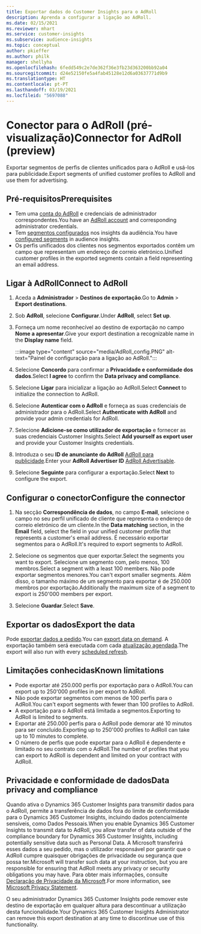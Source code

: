```yaml
---
title: Exportar dados do Customer Insights para o AdRoll
description: Aprenda a configurar a ligação ao AdRoll.
ms.date: 02/15/2021
ms.reviewer: mhart
ms.service: customer-insights
ms.subservice: audience-insights
ms.topic: conceptual
author: pkieffer
ms.author: philk
manager: shellyha
ms.openlocfilehash: 6fedd549c2e7de362f36e3fb23d363200bb92a04
ms.sourcegitcommit: d24e52150fe5a4fab45128e12d6a03637771d9b9
ms.translationtype: HT
ms.contentlocale: pt-PT
ms.lasthandoff: 03/19/2021
ms.locfileid: "5697088"
---
```

# <a name="connector-for-adroll-preview"></a><span data-ttu-id="e17cb-103">Conector para o AdRoll (pré-visualização)</span><span class="sxs-lookup"><span data-stu-id="e17cb-103">Connector for AdRoll (preview)</span></span>

<span data-ttu-id="e17cb-104">Exportar segmentos de perfis de clientes unificados para o AdRoll e usá-los para publicidade.</span><span class="sxs-lookup"><span data-stu-id="e17cb-104">Export segments of unified customer profiles to AdRoll and use them for advertising.</span></span> 

## <a name="prerequisites"></a><span data-ttu-id="e17cb-105">Pré-requisitos</span><span class="sxs-lookup"><span data-stu-id="e17cb-105">Prerequisites</span></span>

-   <span data-ttu-id="e17cb-106">Tem uma [conta do AdRoll](https://www.adroll.com/) e credenciais de administrador correspondentes.</span><span class="sxs-lookup"><span data-stu-id="e17cb-106">You have an [AdRoll account](https://www.adroll.com/) and corresponding administrator credentials.</span></span>
-   <span data-ttu-id="e17cb-107">Tem [segmentos configurados](segments.md) nos insights da audiência.</span><span class="sxs-lookup"><span data-stu-id="e17cb-107">You have [configured segments](segments.md) in audience insights.</span></span>
-   <span data-ttu-id="e17cb-108">Os perfis unificados dos clientes nos segmentos exportados contêm um campo que representam um endereço de correio eletrónico.</span><span class="sxs-lookup"><span data-stu-id="e17cb-108">Unified customer profiles in the exported segments contain a field representing an email address.</span></span>

## <a name="connect-to-adroll"></a><span data-ttu-id="e17cb-109">Ligar à AdRoll</span><span class="sxs-lookup"><span data-stu-id="e17cb-109">Connect to AdRoll</span></span>

1. <span data-ttu-id="e17cb-110">Aceda a **Administrador** > **Destinos de exportação**.</span><span class="sxs-lookup"><span data-stu-id="e17cb-110">Go to **Admin** > **Export destinations**.</span></span>

1. <span data-ttu-id="e17cb-111">Sob **AdRoll**, selecione **Configurar**.</span><span class="sxs-lookup"><span data-stu-id="e17cb-111">Under **AdRoll**, select **Set up**.</span></span>

1. <span data-ttu-id="e17cb-112">Forneça um nome reconhecível ao destino de exportação no campo **Nome a apresentar**.</span><span class="sxs-lookup"><span data-stu-id="e17cb-112">Give your export destination a recognizable name in the **Display name** field.</span></span>

   :::image type="content" source="media/AdRoll_config.PNG" alt-text="Painel de configuração para a ligação ao AdRoll.":::

1. <span data-ttu-id="e17cb-114">Selecione **Concordo** para confirmar a **Privacidade e conformidade dos dados**.</span><span class="sxs-lookup"><span data-stu-id="e17cb-114">Select **I agree** to confirm the **Data privacy and compliance**.</span></span>

1. <span data-ttu-id="e17cb-115">Selecione **Ligar** para inicializar a ligação ao AdRoll.</span><span class="sxs-lookup"><span data-stu-id="e17cb-115">Select **Connect** to initialize the connection to AdRoll.</span></span>

1. <span data-ttu-id="e17cb-116">Selecione **Autenticar com o AdRoll** e forneça as suas credenciais de administrador para o AdRoll.</span><span class="sxs-lookup"><span data-stu-id="e17cb-116">Select **Authenticate with AdRoll** and provide your admin credentials for AdRoll.</span></span> 

1. <span data-ttu-id="e17cb-117">Selecione **Adicione-se como utilizador de exportação** e fornecer as suas credenciais Customer Insights.</span><span class="sxs-lookup"><span data-stu-id="e17cb-117">Select **Add yourself as export user** and provide your Customer Insights credentials.</span></span>

1. <span data-ttu-id="e17cb-118">Introduza o seu **ID de anunciante do AdRoll** [AdRoll para publicidade](https://help.adroll.com/hc/en-us/articles/212011838-Advertiser-Profiles).</span><span class="sxs-lookup"><span data-stu-id="e17cb-118">Enter your **AdRoll Advertiser ID** [AdRoll Advertisable](https://help.adroll.com/hc/en-us/articles/212011838-Advertiser-Profiles).</span></span>

1. <span data-ttu-id="e17cb-119">Selecione **Seguinte** para configurar a exportação.</span><span class="sxs-lookup"><span data-stu-id="e17cb-119">Select **Next** to configure the export.</span></span>

## <a name="configure-the-connector"></a><span data-ttu-id="e17cb-120">Configurar o conector</span><span class="sxs-lookup"><span data-stu-id="e17cb-120">Configure the connector</span></span>

1. <span data-ttu-id="e17cb-121">Na secção **Correspondência de dados**, no campo **E-mail**, selecione o campo no seu perfil unificado de cliente que representa o endereço de correio eletrónico de um cliente.</span><span class="sxs-lookup"><span data-stu-id="e17cb-121">In the **Data matching** section, in the **Email** field, select the field in your unified customer profile that represents a customer's email address.</span></span> <span data-ttu-id="e17cb-122">É necessário exportar segmentos para o AdRoll.</span><span class="sxs-lookup"><span data-stu-id="e17cb-122">It's required to export segments to AdRoll.</span></span>

1. <span data-ttu-id="e17cb-123">Selecione os segmentos que quer exportar.</span><span class="sxs-lookup"><span data-stu-id="e17cb-123">Select the segments you want to export.</span></span> <span data-ttu-id="e17cb-124">Selecione um segmento com, pelo menos, 100 membros.</span><span class="sxs-lookup"><span data-stu-id="e17cb-124">Select a segment with a least 100 members.</span></span> <span data-ttu-id="e17cb-125">Não pode exportar segmentos menores.</span><span class="sxs-lookup"><span data-stu-id="e17cb-125">You can't export smaller segments.</span></span> <span data-ttu-id="e17cb-126">Além disso, o tamanho máximo de um segmento para exportar é de 250.000 membros por exportação.</span><span class="sxs-lookup"><span data-stu-id="e17cb-126">Additionally the maximum size of a segment to export is 250'000 members per export.</span></span> 

1. <span data-ttu-id="e17cb-127">Selecione **Guardar**.</span><span class="sxs-lookup"><span data-stu-id="e17cb-127">Select **Save**.</span></span>

## <a name="export-the-data"></a><span data-ttu-id="e17cb-128">Exportar os dados</span><span class="sxs-lookup"><span data-stu-id="e17cb-128">Export the data</span></span>

<span data-ttu-id="e17cb-129">Pode [exportar dados a pedido](export-destinations.md).</span><span class="sxs-lookup"><span data-stu-id="e17cb-129">You can [export data on demand](export-destinations.md).</span></span> <span data-ttu-id="e17cb-130">A exportação também será executada com cada [atualização agendada](system.md#schedule-tab).</span><span class="sxs-lookup"><span data-stu-id="e17cb-130">The export will also run with every [scheduled refresh](system.md#schedule-tab).</span></span>

## <a name="known-limitations"></a><span data-ttu-id="e17cb-131">Limitações conhecidas</span><span class="sxs-lookup"><span data-stu-id="e17cb-131">Known limitations</span></span>

- <span data-ttu-id="e17cb-132">Pode exportar até 250.000 perfis por exportação para o AdRoll.</span><span class="sxs-lookup"><span data-stu-id="e17cb-132">You can export up to 250'000 profiles in per export to AdRoll.</span></span>
- <span data-ttu-id="e17cb-133">Não pode exportar segmentos com menos de 100 perfis para o AdRoll.</span><span class="sxs-lookup"><span data-stu-id="e17cb-133">You can't export segments with fewer than 100 profiles to AdRoll.</span></span> 
- <span data-ttu-id="e17cb-134">A exportação para o AdRoll está limitada a segmentos.</span><span class="sxs-lookup"><span data-stu-id="e17cb-134">Exporting to AdRoll is limited to segments.</span></span>
- <span data-ttu-id="e17cb-135">Exportar até 250.000 perfis para o AdRoll pode demorar até 10 minutos para ser concluído.</span><span class="sxs-lookup"><span data-stu-id="e17cb-135">Exporting up to 250'000 profiles to AdRoll can take up to 10 minutes to complete.</span></span> 
- <span data-ttu-id="e17cb-136">O número de perfis que pode exportar para o AdRoll é dependente e limitado no seu contrato com o AdRoll.</span><span class="sxs-lookup"><span data-stu-id="e17cb-136">The number of profiles that you can export to AdRoll is dependent and limited on your contract with AdRoll.</span></span>

## <a name="data-privacy-and-compliance"></a><span data-ttu-id="e17cb-137">Privacidade e conformidade de dados</span><span class="sxs-lookup"><span data-stu-id="e17cb-137">Data privacy and compliance</span></span>

<span data-ttu-id="e17cb-138">Quando ativa o Dynamics 365 Customer Insights para transmitir dados para o AdRoll, permite a transferência de dados fora do limite de conformidade para o Dynamics 365 Customer Insights, incluindo dados potencialmente sensíveis, como Dados Pessoais.</span><span class="sxs-lookup"><span data-stu-id="e17cb-138">When you enable Dynamics 365 Customer Insights to transmit data to AdRoll, you allow transfer of data outside of the compliance boundary for Dynamics 365 Customer Insights, including potentially sensitive data such as Personal Data.</span></span> <span data-ttu-id="e17cb-139">A Microsoft transferirá esses dados a seu pedido, mas o utilizador responsável por garantir que o AdRoll cumpre quaisquer obrigações de privacidade ou segurança que possa ter.</span><span class="sxs-lookup"><span data-stu-id="e17cb-139">Microsoft will transfer such data at your instruction, but you are responsible for ensuring that AdRoll meets any privacy or security obligations you may have.</span></span> <span data-ttu-id="e17cb-140">Para obter mais informações, consulte [Declaração de Privacidade da Microsoft](https://go.microsoft.com/fwlink/?linkid=396732).</span><span class="sxs-lookup"><span data-stu-id="e17cb-140">For more information, see [Microsoft Privacy Statement](https://go.microsoft.com/fwlink/?linkid=396732).</span></span>

<span data-ttu-id="e17cb-141">O seu administrador Dynamics 365 Customer Insights pode remover este destino de exportação em qualquer altura para descontinuar a utilização desta funcionalidade.</span><span class="sxs-lookup"><span data-stu-id="e17cb-141">Your Dynamics 365 Customer Insights Administrator can remove this export destination at any time to discontinue use of this functionality.</span></span>
